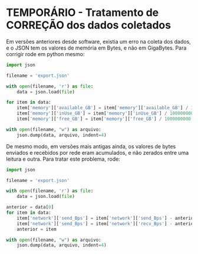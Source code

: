 # TEMPORÁRIO - Tratamento de CORREÇÃO dos dados coletados

Em versões anteriores desde software, existia um erro na coleta dos dados, e o JSON tem os valores de memória em Bytes, e não em GigaBytes.
Para corrigir rode em python mesmo:

```python
import json

filename = 'export.json'

with open(filename, 'r') as file:
    data = json.load(file)

for item in data:
    item['memory']['available_GB'] = item['memory']['available_GB'] / 1000000000
    item['memory']['inUse_GB'] = item['memory']['inUse_GB'] / 1000000000
    item['memory']['free_GB'] = item['memory']['free_GB'] / 1000000000

with open(filename, "w") as arquivo:
    json.dump(data, arquivo, indent=4)
```

De mesmo modo, em versões mais antigas ainda, os valores de bytes enviados e recebidos por rede eram acumulados, e não zerados entre uma leitura e outra. Para tratar este problema, rode:

```python
import json

filename = 'export.json'

with open(filename, 'r') as file:
    data = json.load(file)

anterior = data[0]
for item in data:
    item['network']['send_Bps'] = item['network']['send_Bps'] - anterior['network']['send_Bps']
    item['network']['send_Bps'] = item['network']['recv_Bps'] - anterior['network']['recv_Bps']
    anterior = item

with open(filename, "w") as arquivo:
    json.dump(data, arquivo, indent=4)
```